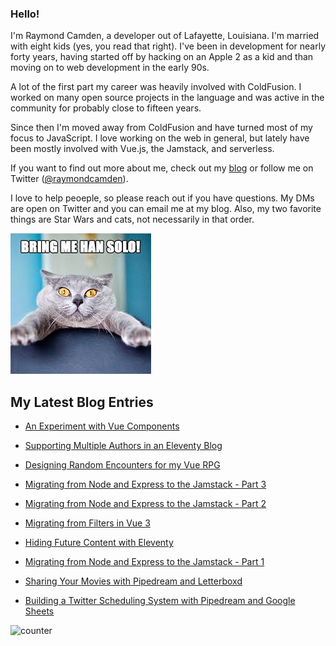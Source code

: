 ### Hello!

I'm Raymond Camden, a developer out of Lafayette, Louisiana. I'm married with eight kids (yes, you read that right). I've been in development for nearly forty years, having started off by hacking on an Apple 2 as a kid and than moving on to web development in the early 90s.

A lot of the first part my career was heavily involved with ColdFusion. I worked on many open source projects in the language and was active in the community for probably close to fifteen years. 

Since then I'm moved away from ColdFusion and have turned most of my focus to JavaScript. I love working on the web in general, but lately have been mostly involved with Vue.js, the Jamstack, and serverless. 

If you want to find out more about me, check out my [blog](https://www.raymondcamden.com) or follow me on Twitter ([@raymondcamden](https://twitter.com/raymondcamden)). 

I love to help peoeple, so please reach out if you have questions. My DMs are open on Twitter and you can email me at my blog. Also, my two favorite things are Star Wars and cats, not necessarily in that order.

![Star Wars cat](https://raw.githubusercontent.com/cfjedimaster/cfjedimaster/master/cat.jpg)

<!-- RSS -->
## My Latest Blog Entries

* [An Experiment with Vue Components](https://www.raymondcamden.com/2020/08/28/an-experiment-with-vue-components)

* [Supporting Multiple Authors in an Eleventy Blog](https://www.raymondcamden.com/2020/08/24/supporting-multiple-authors-in-an-eleventy-blog)

* [Designing Random Encounters for my Vue RPG](https://www.raymondcamden.com/2020/08/19/designing-random-encounters-for-my-vue-rpg)

* [Migrating from Node and Express to the Jamstack - Part 3](https://www.raymondcamden.com/2020/08/16/migrating-from-node-and-express-to-the-jamstack-part-3)

* [Migrating from Node and Express to the Jamstack - Part 2](https://www.raymondcamden.com/2020/08/15/migrating-from-node-and-express-to-the-jamstack-part-2)

* [Migrating from Filters in Vue 3](https://www.raymondcamden.com/2020/08/13/migrating-from-filters-in-vue-3)

* [Hiding Future Content with Eleventy](https://www.raymondcamden.com/2020/08/07/hiding-future-content-with-eleventy)

* [Migrating from Node and Express to the Jamstack - Part 1](https://www.raymondcamden.com/2020/08/06/migrating-from-node-and-express-to-the-jamstack-part-1)

* [Sharing Your Movies with Pipedream and Letterboxd](https://www.raymondcamden.com/2020/08/04/sharing-your-movies-with-pipedream-and-letterboxd)

* [Building a Twitter Scheduling System with Pipedream and Google Sheets](https://www.raymondcamden.com/2020/07/28/building-a-twitter-scheduling-system-with-pipedream-and-google-sheets)

<!-- ENDRSS -->

![counter](https://enzy20r2pibx5pb.m.pipedream.net)
